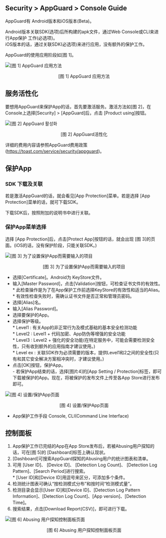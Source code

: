 ## Security > AppGuard > Console Guide

AppGuard有 Android版本和iOS版本(Beta)。

Android版本关联SDK(选项)后所构建的apk文件，通过Web Console或CLI来进行App保护 工作(必选项)。<br>
iOS版本的话，通过关联SDK(必选项)来进行应用，没有额外的保护工作。

AppGuard的使用应用阶段如[图 1]。

![[图 1] AppGuard 应用方法](http://static.toastoven.net/prod_appguard/figure1.png)

<center>[图 1] AppGuard 应用方法</center>

## 服务活性化

要想用AppGuard来保护App的话，首先要激活服务。激活方法如[图 2]，在Console上选择[Security] > [AppGuard]后，点击 [Product using]按钮。

![[图 2] AppGuard 활성화](http://static.toastoven.net/prod_appguard/figure2_new.png)
<center>[图 2] AppGuard活性化</center>

详细的费用内容请参照AppGuard费用政策(<https://toast.com/service/security/appguard>)。

## 保护App

### SDK 下载及关联

若是激活AppGuard的话，就会看见[App Protection]菜单。若是选择 [App Protection]菜单的话，就可下载SDK。

下载SDK后，按照附加的说明书中进行关联。

### 保护App菜单选择

选择 [App Protection]后，点击[Protect App]按钮的话，就会出现 [图 3]的页面。(iOS的话，没有保护阶段，只能关联SDK。)

![[图 3] 为了设置保护App而需要输入的项目](http://static.toastoven.net/prod_appguard/figure4.png)
<center>[图 3] 为了设置保护App而需要输入的项目</center>

* 选择[Certificate]。Android为 KeyStore文件。
* 输入[Master Password]，点击[Validation]按钮，可检查证书文件的有效性。
        * 此检查操作是为了在App保护工作前选择KeyStore的有效性和适当的Alias。
        * 有效性检查失败时，需确认证书文件是否正常和管理员密码。
* 选择[Alias]名。
* 输入[Alias Password]。
* 选择要保护的App。
* 选择保护等级。<br>    * Level1 : 有关App的非正常行为及模式基础的基本安全检测功能<br>    * Level2 : Level1 + 代码加密、App防伪等增强的安全功能<br>    * Level3 : Level2 + 强化的安全功能(在特定服务中，可能会需要检测安全性，只有收到额外的应用指南才建议使用。)<br>    * Level ex : 关联SDK作为必须需要的版本，提供Level1和2之间的安全性(只有和其它安全解决方案相冲突时，才建议使用。)
* 点击[OK]按钮，保护App。<br>    \- 若保护App结束的话，选择\[图片4\]的[App Setting / Protection]标签，即可下载被保护的App。现在，将被保护的发布文件上传至各App Store进行发布即可。

![[图 4] 设置/保护App页面](http://static.toastoven.net/prod_appguard/figure5_new.png)
<center>[图 4] 设置/保护App页面</center>

* App保护工作手段 Console, CLI(Command Line Interface)

## 控制面板

1.  App保护工作已完结的App在App Store发布后，若被Abusing用户探知的话，可在[图 5]的 [Dashboard]标签上确认现状。
2.  [Dashboard]可搜索AppGuard探知的Abusing用户的统计图表和清单。
3.  可用 [User ID]、 [Device ID]、 [Detection Log Count]、 [Detection Log Pattern]、[Search Period]进行搜索。<br> * [User ID]和[Device ID]用逗号来区分，可添加多个条件。
4.  检测统计图表可确认“按检测模式分布”和按时间“检测模式量”。
5.  检测目录会显示[User ID]和[Device ID]、[Detection Log Pattern Information]、[Detection Log Count]、[App version]、[Detection Time]。
6.  搜索结果，点击[Download Report(CSV)]，即可进行下载。

![[图 6] Abusing 用户探知控制面板页面](http://static.toastoven.net/prod_appguard/figure6_new.png)
<center>[图 6] Abusing 用户探知控制面板页面</center>
